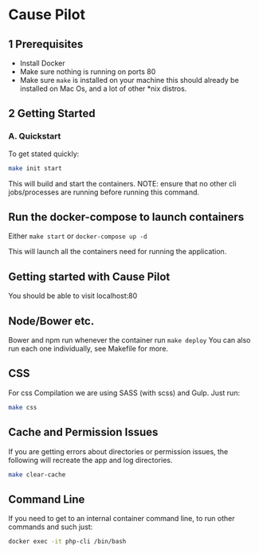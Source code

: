 Cause Pilot
=========================

1 Prerequisites
----------------
 - Install Docker
 - Make sure nothing is running on  ports 80
 - Make sure `make` is installed on your machine this should already be installed on Mac Os, and a lot of other *nix distros.


2 Getting Started
------------------

### A. Quickstart

To get stated quickly:
```sh
make init start 
```
This will build and start the containers.  NOTE: ensure that no other cli jobs/processes are running before running this command.


Run the docker-compose to launch containers
----------------------------------------------
Either `make start` or `docker-compose up -d`

This will launch all the containers need for running the application.

Getting started with Cause Pilot
-----------------------------------

You should be able to visit localhost:80

Node/Bower etc.
------------------------
Bower and npm run whenever the container run `make deploy` You can also run each one individually, see Makefile for more.

CSS
----------

For css Compilation we are using SASS (with scss) and Gulp. Just run: 
```sh 
make css
```

Cache and Permission Issues
-----------------------------

If you are getting errors about directories or permission issues, the following will recreate the app and log directories.
```sh
make clear-cache
```

Command Line
-------------
If you need to get to an internal container command line, to run other commands and such just:
```sh 
docker exec -it php-cli /bin/bash
```